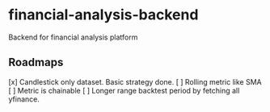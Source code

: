 # financial-analysis-backend

Backend for financial analysis platform

## Roadmaps

[x] Candlestick only dataset. Basic strategy done.
[ ] Rolling metric like SMA
[ ] Metric is chainable
[ ] Longer range backtest period by fetching all yfinance.
